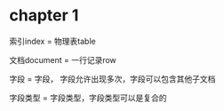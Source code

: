 # chapter 1
索引index = 物理表table

文档document = 一行记录row

字段 = 字段， 字段允许出现多次，字段可以包含其他子文档

字段类型 = 字段类型，字段类型可以是复合的
